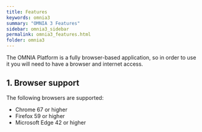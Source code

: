 ```yaml
---
title: Features
keywords: omnia3
summary: "OMNIA 3 Features"
sidebar: omnia3_sidebar
permalink: omnia3_features.html
folder: omnia3
---
```


The OMNIA Platform is a fully browser-based application, so in order to use it you will need to have a browser and internet access.

## 1. Browser support
The following browsers are supported:
* Chrome 67 or higher
* Firefox 59 or higher
* Microsoft Edge 42 or higher
